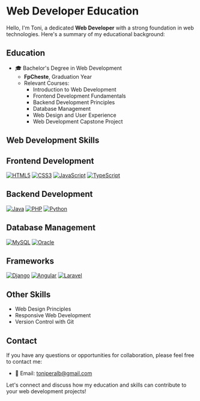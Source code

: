 # Web Developer Education

Hello, I'm Toni, a dedicated **Web Developer** with a strong foundation in web technologies. Here's a summary of my educational background:

## Education

- 🎓 Bachelor's Degree in Web Development
  - **FpCheste**, Graduation Year
  - Relevant Courses:
    - Introduction to Web Development
    - Frontend Development Fundamentals
    - Backend Development Principles
    - Database Management
    - Web Design and User Experience
    - Web Development Capstone Project

## Web Development Skills

## Frontend Development

[![HTML5](https://upload.wikimedia.org/wikipedia/commons/thumb/6/61/HTML5_logo_and_wordmark.svg/120px-HTML5_logo_and_wordmark.svg.png)](https://developer.mozilla.org/en-US/docs/Web/HTML) [![CSS3](https://upload.wikimedia.org/wikipedia/commons/thumb/d/d5/CSS3_logo_and_wordmark.svg/120px-CSS3_logo_and_wordmark.svg.png)](https://developer.mozilla.org/en-US/docs/Web/CSS) [![JavaScript](https://upload.wikimedia.org/wikipedia/commons/thumb/6/6a/JavaScript-logo.png/120px-JavaScript-logo.png)](https://developer.mozilla.org/en-US/docs/Web/JavaScript) [![TypeScript](https://upload.wikimedia.org/wikipedia/commons/thumb/4/4c/Typescript_logo_2020.svg/120px-Typescript_logo_2020.svg.png)](https://www.typescriptlang.org/)

## Backend Development

[![Java](https://logos-world.net/java-logo/)](https://www.oracle.com/java/) [![PHP](https://upload.wikimedia.org/wikipedia/commons/thumb/2/27/PHP-logo.svg/120px-PHP-logo.svg.png)](https://www.php.net/) [![Python](https://upload.wikimedia.org/wikipedia/commons/thumb/c/c3/Python-logo-notext.svg/120px-Python-logo-notext.svg.png)](https://www.python.org/)

## Database Management

[![MySQL](https://icon-icons.com/es/icono/mysql-oficial-logo/169938)](https://www.mysql.com/) [![Oracle](https://upload.wikimedia.org/wikipedia/commons/thumb/e/e1/Oracle_Corporation_logo.svg/120px-Oracle_Corporation_logo.svg.png)](https://www.oracle.com/database/)

## Frameworks

[![Django](https://upload.wikimedia.org/wikipedia/commons/thumb/7/75/Django_logo.svg/200px-Django_logo.svg.png)](https://www.djangoproject.com/) [![Angular](https://upload.wikimedia.org/wikipedia/commons/thumb/c/cf/Angular_full_color_logo.svg/320px-Angular_full_color_logo.svg.png)](https://angular.io/) [![Laravel](https://upload.wikimedia.org/wikipedia/commons/thumb/9/9a/Laravel.svg/320px-Laravel.svg.png)](https://laravel.com/)
  
## Other Skills

- Web Design Principles
- Responsive Web Development
- Version Control with Git

## Contact

If you have any questions or opportunities for collaboration, please feel free to contact me:

- 📧 Email: [toniperalb@gmail.com](mailto:toniperalb@gmail.com.com)

Let's connect and discuss how my education and skills can contribute to your web development projects!
